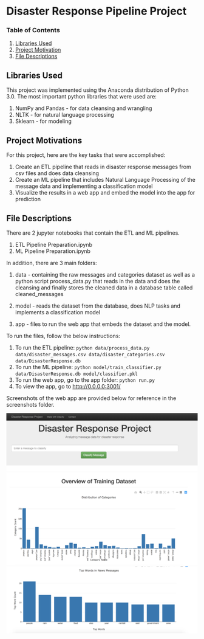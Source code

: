 # Disaster Response Pipeline Project


### Table of Contents

1. [Libraries Used](#libraries)
2. [Project Motivation](#motivation)
3. [File Descriptions](#files)

## Libraries Used <a name="libraries"></a>

This project was implemented using the Anaconda distribution of Python 3.0. The most important python libraries that were used are:

1. NumPy and Pandas - for data cleansing and wrangling
2. NLTK - for natural language processing
3. Sklearn - for modeling

## Project Motivations<a name="motivation"></a>

For this project, here are the key tasks that were accomplished:

1. Create an ETL pipeline that reads in disaster response messages from csv files and does data cleansing
2. Create an ML pipeline that includes Natural Language Processing of the message data and implementing a classification model
3. Visualize the results in a web app and embed the model into the app for prediction


## File Descriptions <a name="files"></a>

There are 2 jupyter notebooks that contain the ETL and ML pipelines.

1. ETL Pipeline Preparation.ipynb
2. ML Pipeline Preparation.ipynb

In addition, there are 3 main folders:

1. data - containing the raw messages and categories dataset as well as a python script process_data.py that reads in the data and does the cleansing and finally stores the cleaned data in a database table called cleaned_messages

2. model - reads the dataset from the database, does NLP tasks and implements a classification model

3. app - files to run the web app that embeds the dataset and the model.

To run the files, follow the below instructions:

1. To run the ETL pipeline:
        `python data/process_data.py data/disaster_messages.csv data/disaster_categories.csv data/DisasterResponse.db`
2. To run the ML pipeline:
        `python model/train_classifier.py data/DisasterResponse.db model/classifier.pkl`
3. To run the web app, go to the app folder:
    `python run.py`
4. To view the app, go to http://0.0.0.0:3001/ 

Screenshots of the web app are provided below for reference in the screenshots folder.

![Alt text](/screenshots/main.png?raw=true "Classify Message")
![Alt text](/screenshots/viz1.png?raw=true "Visualization 1")
![Alt text](/screenshots/viz2.png?raw=true "Visualization 2")

